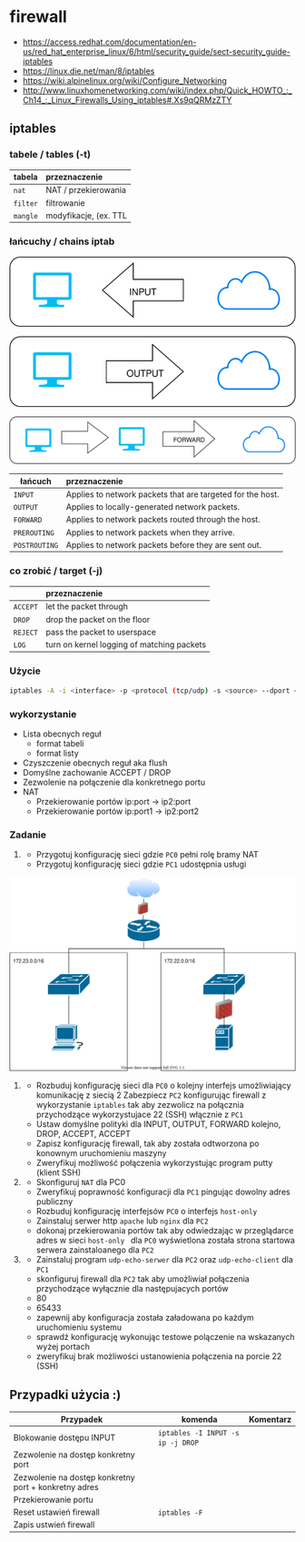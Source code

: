 # firewall

  * https://access.redhat.com/documentation/en-us/red_hat_enterprise_linux/6/html/security_guide/sect-security_guide-iptables
  * https://linux.die.net/man/8/iptables
  * https://wiki.alpinelinux.org/wiki/Configure_Networking
  * http://www.linuxhomenetworking.com/wiki/index.php/Quick_HOWTO_:_Ch14_:_Linux_Firewalls_Using_iptables#.Xs9qQRMzZTY

## iptables

### tabele / tables (-t)

| tabela    |  przeznaczenie   | 
| ------------- |:-------------| 
|   ``nat``    |   NAT / przekierowania          |
|   ``filter``    |  filtrowanie                 |
|   ``mangle``    |  modyfikacje, (ex. TTL       |

### łańcuchy / chains iptab

![input](input.svg)

![output](output.svg)

![forward](forward.svg)


| łańcuch    |  przeznaczenie   | 
| ------------- |:-------------| 
|   ``INPUT``    | Applies to network packets that are targeted for the host.                              |
|   ``OUTPUT``    | Applies to locally-generated network packets.                             |
|   ``FORWARD``    | Applies to network packets routed through the host.                           |
|   ``PREROUTING``    | Applies to network packets when they arrive.                         |
|   ``POSTROUTING``    | Applies to network packets before they are sent out.                        |

### co zrobić / target (-j)

|     |  przeznaczenie   | 
| ------------- |:-------------| 
|   ``ACCEPT``    | let the packet through                         |
|   ``DROP``    | drop the packet on the floor                             |
|   ``REJECT``    | pass the packet to userspace                            |
|   ``LOG``    | turn on kernel logging of matching packets                            |


### Użycie

```bash
iptables -A -i <interface> -p <protocol (tcp/udp) -s <source> --dport <port> -j <target>
```

### wykorzystanie

* Lista obecnych reguł 
  * format tabeli
  * format listy
* Czyszczenie obecnych reguł aka flush
* Domyślne zachowanie ACCEPT / DROP
* Zezwolenie na połączenie dla konkretnego portu
* NAT
  * Przekierowanie portów ip:port -> ip2:port
  * Przekierowanie portów ip:port1 -> ip2:port2

### Zadanie 


1.
   * Przygotuj konfigurację sieci gdzie ``PC0`` pełni rolę bramy NAT
   * Przygotuj konfigurację sieci gdzie ``PC1`` udostępnia usługi

![firewall](top2.svg)


1. * Rozbuduj konfigurację sieci dla ``PC0`` o kolejny interfejs umożliwiający komunikację z siecią 2
  Zabezpiecz ``PC2`` konfigurując firewall z wykorzystanie ``iptables`` tak aby zezwolicz na połącznia przychodzące wykorzystujace 22 (SSH) włącznie z ``PC1``
   * Ustaw domyślne polityki dla INPUT, OUTPUT, FORWARD kolejno, DROP, ACCEPT, ACCEPT
   * Zapisz konfigurację firewall, tak aby została odtworzona po konownym uruchomieniu maszyny
   * Zweryfikuj możliwość połączenia wykorzystując program putty (klient SSH)

2. * Skonfiguruj ``NAT`` dla PC0
   * Zweryfikuj poprawność konfiguracji dla ``PC1`` pingując dowolny adres publiczny
   * Rozbuduj konfigurację interfejsów ``PC0`` o interfejs ``host-only``
   * Zainstaluj serwer http ``apache`` lub ``nginx`` dla ``PC2``
   * dokonaj przekierowania portów tak aby odwiedzając w przeglądarce adres w sieci ``host-only `` dla ``PC0``
     wyświetlona została strona startowa serwera zainstaloanego dla ``PC2`` 

3. * Zainstaluj program ``udp-echo-serwer`` dla ``PC2`` oraz ``udp-echo-client`` dla ``PC1``
   * skonfiguruj firewall dla ``PC2`` tak aby umożliwiał połączenia przychodzące wyłącznie dla następujacych portów
    * 80
    * 65433
   * zapewnij aby konfiguracja została załadowana po każdym uruchomieniu systemu
   * sprawdź konfigurację wykonując testowe polączenie na wskazanych wyżej portach
   * zweryfikuj brak możliwości ustanowienia połączenia na porcie 22 (SSH)
  
## Przypadki użycia :) 

| Przypadek | komenda | Komentarz |
| - | - | - |
| Blokowanie dostępu INPUT | ``iptables -I INPUT -s ip -j DROP`` | |
| Zezwolenie na dostęp konkretny port | | |
| Zezwolenie na dostęp konkretny port + konkretny adres| | |
| Przekierowanie portu | | |
| Reset ustawień firewall | ``iptables -F`` | |
| Zapis ustwień firewall | | |

